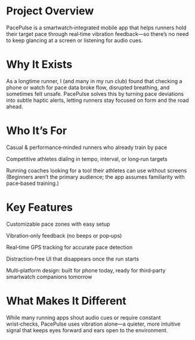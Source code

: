 # Project Overview
PacePulse is a smartwatch‑integrated mobile app that helps runners hold their target pace through real‑time vibration feedback—so there’s no need to keep glancing at a screen or listening for audio cues.

# Why It Exists
As a longtime runner, I (and many in my run club) found that checking a phone or watch for pace data broke flow, disrupted breathing, and sometimes felt unsafe. PacePulse solves this by turning pace deviations into subtle haptic alerts, letting runners stay focused on form and the road ahead.

# Who It’s For
Casual & performance‑minded runners who already train by pace

Competitive athletes dialing in tempo, interval, or long‑run targets

Running coaches looking for a tool their athletes can use without screens (Beginners aren’t the primary audience; the app assumes familiarity with pace‑based training.)

# Key Features
Customizable pace zones with easy setup

Vibration‑only feedback (no beeps or pop‑ups)

Real‑time GPS tracking for accurate pace detection

Distraction‑free UI that disappears once the run starts

Multi‑platform design: built for phone today, ready for third‑party smartwatch companions tomorrow

# What Makes It Different
While many running apps shout audio cues or require constant wrist‑checks, PacePulse uses vibration alone—a quieter, more intuitive signal that keeps eyes forward and ears open to the environment.
